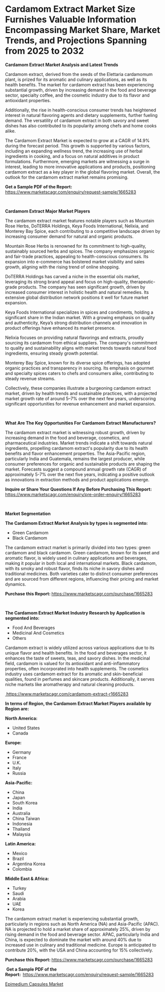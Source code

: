 <p><h1>Cardamom Extract Market Size Furnishes Valuable Information Encompassing Market Share, Market Trends, and Projections Spanning from 2025 to 2032</h1></p><p><strong>Cardamom Extract Market Analysis and Latest Trends</strong></p>
<p><p>Cardamom extract, derived from the seeds of the Elettaria cardamomum plant, is prized for its aromatic and culinary applications, as well as its health benefits. The market for cardamom extract has been experiencing substantial growth, driven by increasing demand in the food and beverage sector, specialty coffee, and the cosmetic industry due to its flavor and antioxidant properties. </p><p>Additionally, the rise in health-conscious consumer trends has heightened interest in natural flavoring agents and dietary supplements, further fueling demand. The versatility of cardamom extract in both savory and sweet dishes has also contributed to its popularity among chefs and home cooks alike.</p><p>The Cardamom Extract Market is expected to grow at a CAGR of 14.9% during the forecast period. This growth is supported by various factors, including an expanding wellness trend, the increasing use of herbal ingredients in cooking, and a focus on natural additives in product formulations. Furthermore, emerging markets are witnessing a surge in interest, leading to more innovative applications and products, positioning cardamom extract as a key player in the global flavoring market. Overall, the outlook for the cardamom extract market remains promising.</p></p>
<p><strong>Get a Sample PDF of the Report:&nbsp;</strong> <a href="https://www.marketscagr.com/enquiry/request-sample/1665283?utm_campaign=2565&utm_medium=2&utm_source=Github&utm_content=ia&utm_term=08032025&utm_id=cardamom-extract">https://www.marketscagr.com/enquiry/request-sample/1665283</a></p>
<p>&nbsp;</p>
<p><strong>Cardamom Extract Major Market Players</strong></p>
<p><p>The cardamom extract market features notable players such as Mountain Rose Herbs, DoTERRA Holdings, Keya Foods International, Nelixia, and Monterey Bay Spice, each contributing to a competitive landscape driven by increasing consumer demand for natural and organic products.</p><p>Mountain Rose Herbs is renowned for its commitment to high-quality, sustainably sourced herbs and spices. The company emphasizes organic and fair-trade practices, appealing to health-conscious consumers. Its expansion into e-commerce has bolstered market visibility and sales growth, aligning with the rising trend of online shopping.</p><p>DoTERRA Holdings has carved a niche in the essential oils market, leveraging its strong brand appeal and focus on high-quality, therapeutic-grade products. The company has seen significant growth, driven by increased consumer interest in holistic health and natural remedies. Its extensive global distribution network positions it well for future market expansion.</p><p>Keya Foods International specializes in spices and condiments, holding a significant share in the Indian market. With a growing emphasis on quality and authenticity, Keya’s strong distribution channels and innovation in product offerings have enhanced its market presence.</p><p>Nelixia focuses on providing natural flavorings and extracts, proudly sourcing its cardamom from ethical suppliers. The company's commitment to quality and sustainability aligns with market trends towards natural food ingredients, ensuring steady growth potential.</p><p>Monterey Bay Spice, known for its diverse spice offerings, has adopted organic practices and transparency in sourcing. Its emphasis on gourmet and specialty spices caters to chefs and consumers alike, contributing to steady revenue streams.</p><p>Collectively, these companies illustrate a burgeoning cardamom extract market, driven by health trends and sustainable practices, with a projected market growth rate of around 5–7% over the next few years, underscoring significant opportunities for revenue enhancement and market expansion.</p></p>
<p>&nbsp;</p>
<p><strong>What Are The Key Opportunities For Cardamom Extract Manufacturers?</strong></p>
<p><p>The cardamom extract market is witnessing robust growth, driven by increasing demand in the food and beverage, cosmetics, and pharmaceutical industries. Market trends indicate a shift towards natural ingredients, propelling cardamom extract's popularity due to its health benefits and flavor enhancement properties. The Asia-Pacific region, particularly India and Guatemala, remains the largest producer, while consumer preferences for organic and sustainable products are shaping the market. Forecasts suggest a compound annual growth rate (CAGR) of approximately 5-7% over the next five years, indicating a positive outlook as innovations in extraction methods and product applications emerge.</p></p>
<p><strong>Inquire or Share Your Questions If Any Before Purchasing This Report:</strong> <a href="https://www.marketscagr.com/enquiry/pre-order-enquiry/1665283?utm_campaign=2565&utm_medium=2&utm_source=Github&utm_content=ia&utm_term=08032025&utm_id=cardamom-extract">https://www.marketscagr.com/enquiry/pre-order-enquiry/1665283</a></p>
<p>&nbsp;</p>
<p><strong>Market Segmentation</strong></p>
<p><strong>The Cardamom Extract Market Analysis by types is segmented into:</strong></p>
<p><ul><li>Green Cardamom</li><li>Black Cardamom</li></ul></p>
<p><p>The cardamom extract market is primarily divided into two types: green cardamom and black cardamom. Green cardamom, known for its sweet and aromatic flavor, is widely used in culinary applications and beverages, making it popular in both local and international markets. Black cardamom, with its smoky and robust flavor, finds its niche in savory dishes and traditional medicines. Both varieties cater to distinct consumer preferences and are sourced from different regions, influencing their pricing and market dynamics.</p></p>
<p><strong>Purchase this Report:&nbsp;</strong><a href="https://www.marketscagr.com/purchase/1665283?utm_campaign=2565&utm_medium=2&utm_source=Github&utm_content=ia&utm_term=08032025&utm_id=cardamom-extract">https://www.marketscagr.com/purchase/1665283</a></p>
<p>&nbsp;</p>
<p><strong>The Cardamom Extract Market Industry Research by Application is segmented into:</strong></p>
<p><ul><li>Food And Beverages</li><li>Medicinal And Cosmetics</li><li>Others</li></ul></p>
<p><p>Cardamom extract is widely utilized across various applications due to its unique flavor and health benefits. In the food and beverages sector, it enhances the taste of sweets, teas, and savory dishes. In the medicinal field, cardamom is valued for its antioxidant and anti-inflammatory properties, often incorporated into health supplements. The cosmetics industry uses cardamom extract for its aromatic and skin-beneficial qualities, found in perfumes and skincare products. Additionally, it serves niche markets like aromatherapy and natural cleaning products.</p></p>
<p><a href="https://www.marketscagr.com/cardamom-extract-r1665283?utm_campaign=2565&utm_medium=2&utm_source=Github&utm_content=ia&utm_term=08032025&utm_id=cardamom-extract">&nbsp;https://www.marketscagr.com/cardamom-extract-r1665283</a></p>
<p><strong>In terms of Region, the Cardamom Extract Market Players available by Region are:</strong></p>
<p>
    <p> <strong> North America: </strong>
        <ul>
            <li>United States</li>
            <li>Canada</li>
        </ul>
        </p> 
    <p> <strong> Europe: </strong>
        <ul>
            <li>Germany</li>
            <li>France</li>
            <li>U.K.</li>
            <li>Italy</li>
            <li>Russia</li>
        </ul>
        </p> 
    <p> <strong> Asia-Pacific: </strong>
        <ul>
            <li>China</li>
            <li>Japan</li>
            <li>South Korea</li>
            <li>India</li>
            <li>Australia</li>
            <li>China Taiwan</li>
            <li>Indonesia</li>
            <li>Thailand</li>
            <li>Malaysia</li>
        </ul>
        </p> 
    <p> <strong> Latin America: </strong>
        <ul>
            <li>Mexico</li>
            <li>Brazil</li>
            <li>Argentina Korea</li>
            <li>Colombia</li>
        </ul>
        </p> 
    <p> <strong> Middle East & Africa: </strong>
        <ul>
            <li>Turkey</li>
            <li>Saudi</li>
            <li>Arabia</li>
            <li>UAE</li>
            <li>Korea</li>
        </ul>
    </p>
    </p>
<p><p>The cardamom extract market is experiencing substantial growth, particularly in regions such as North America (NA) and Asia-Pacific (APAC). NA is projected to hold a market share of approximately 25%, driven by rising demand in the food and beverage sector. APAC, particularly India and China, is expected to dominate the market with around 40% due to increased use in culinary and traditional medicine. Europe is anticipated to contribute 20%, with the USA and China accounting for 15% collectively.</p></p>
<p><strong>Purchase this Report: </strong><a href="https://www.marketscagr.com/purchase/1665283?utm_campaign=2565&utm_medium=2&utm_source=Github&utm_content=ia&utm_term=08032025&utm_id=cardamom-extract">https://www.marketscagr.com/purchase/1665283</a></p>
<p>&nbsp;<strong>Get a Sample PDF of the Report:&nbsp;&nbsp;</strong><a href="https://www.marketscagr.com/enquiry/request-sample/1665283?utm_campaign=2565&utm_medium=2&utm_source=Github&utm_content=ia&utm_term=08032025&utm_id=cardamom-extract">https://www.marketscagr.com/enquiry/request-sample/1665283</a></p>
<p><strong></strong></p>
<p><p><a href="https://github.com/shirleenfraker87/Market-Research-Report-List-1/blob/main/epimedium-capsules-market.md?utm_campaign=2565&utm_medium=2&utm_source=Github&utm_content=ia&utm_term=08032025&utm_id=cardamom-extract">Epimedium Capsules Market</a></p></p>